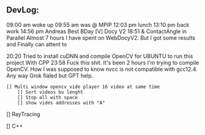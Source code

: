 ## DevLog:
09:00 am woke up
09:55 am was @ MPIP
12:03 pm lunch
13:10 pm back work
14:56 pm Andreas Best BDay
    [V] Docy V2 18:51 & ContactAngle in Parallel
        Almost 7 hours I have spent on WebDocyV2. 
        But I got some results and Finally can attent to 

20:20 Tried to install cuDNN and compile OpenCV for UBUNTU to run this project With CPP
23:58 Fuck this shit. It's been 2 hours I'm trying to compile OpenCV. How I was supposed to know nvcc is not compatible with gcc12.4.
Any way Grok fialed but GPT help.

    [] Multi window opencv vide player 16 video at same time 
        [] Sort videos bu lenght
        [] Stop all with space
        [] show vides addresses with "A"
    
[] RayTracing

[] C++
